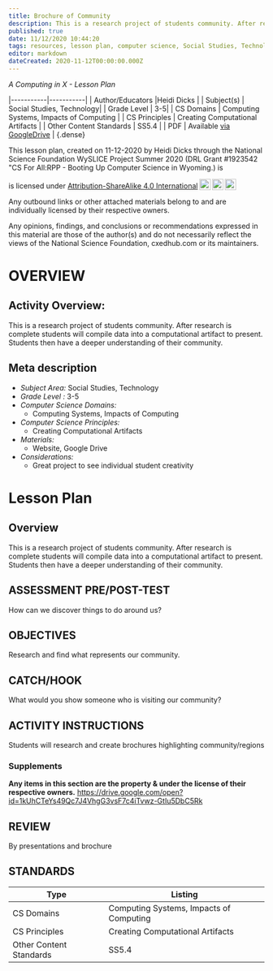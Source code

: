 ```yaml
---
title: Brochure of Community
description: This is a research project of students community. After research is complete students will compile data into a computational artifact to present. Students then have a deeper understanding of their community.
published: true
date: 11/12/2020 10:44:20
tags: resources, lesson plan, computer science, Social Studies, Technology 
editor: markdown
dateCreated: 2020-11-12T00:00:00.000Z
---
```

*A Computing in X - Lesson Plan*

|-----------|-----------|
| Author/Educators |Heidi Dicks |
| Subject(s) | Social Studies, Technology|
| Grade Level | 3-5|
| CS Domains | Computing Systems, Impacts of Computing |
| CS Principles | Creating Computational Artifacts |
| Other Content Standards | SS5.4 | 
| PDF | Available [via GoogleDrive]() |
{.dense}






This lesson plan, created on 11-12-2020 by Heidi Dicks through the National Science Foundation WySLICE Project Summer 2020 (DRL Grant #1923542 "CS For All:RPP - Booting Up Computer Science in Wyoming.) is  <p xmlns:cc="http://creativecommons.org/ns#" >  is licensed under <a href="http://creativecommons.org/licenses/by-sa/4.0/?ref=chooser-v1" target="_blank" rel="license noopener noreferrer" style="display:inline-block;">Attribution-ShareAlike 4.0 International<img style="height:22px!important;margin-left:3px;vertical-align:text-bottom;" src="https://mirrors.creativecommons.org/presskit/icons/cc.svg?ref=chooser-v1"><img style="height:22px!important;margin-left:3px;vertical-align:text-bottom;" src="https://mirrors.creativecommons.org/presskit/icons/by.svg?ref=chooser-v1"><img style="height:22px!important;margin-left:3px;vertical-align:text-bottom;" src="https://mirrors.creativecommons.org/presskit/icons/sa.svg?ref=chooser-v1"></a></p>


Any outbound links or other attached materials belong to and are individually licensed by their respective owners. 


Any opinions, findings, and conclusions or recommendations expressed in this material are those of the author(s) and do not necessarily reflect the views of the National Science Foundation, cxedhub.com or its maintainers.


# OVERVIEW
## Activity Overview:  
This is a research project of students community. After research is complete students will compile data into a computational artifact to present. Students then have a deeper understanding of their community.
## Meta description
+ *Subject Area:* Social Studies, Technology 
+ *Grade Level :* 3-5 
+ *Computer Science Domains:*
   + Computing Systems, Impacts of Computing
+ *Computer Science Principles:*
   + Creating Computational Artifacts
+ *Materials:* 
   + Website, Google Drive
+ *Considerations:*
   + Great project to see individual student creativity


# Lesson Plan
## Overview
This is a research project of students community. After research is complete students will compile data into a computational artifact to present. Students then have a deeper understanding of their community.
## ASSESSMENT PRE/POST-TEST
How can we discover things to do around us?
## OBJECTIVES
Research and find what represents our community.


## CATCH/HOOK
What would you show someone who is visiting our community?


## ACTIVITY INSTRUCTIONS
Students will research and create brochures highlighting community/regions


### Supplements
**Any items in this section are the property & under the license of their respective owners.**
https://drive.google.com/open?id=1kUhCTeYs49Qc7J4VhgG3vsF7c4iTvwz-GtIu5DbC5Rk




## REVIEW
By presentations and brochure
## STANDARDS        
| Type | Listing | 
|-----------|-----------|
| CS Domains  | Computing Systems, Impacts of Computing|
| CS Principles   | Creating Computational Artifacts|
| Other Content Standards | SS5.4  |